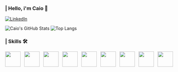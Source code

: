 ### | Hello, i'm Caio 👋
 
 [![LinkedIn](https://img.shields.io/badge/LinkedIn-0077B5?style=for-the-badge&logo=linkedin&logoColor=white
 )](https://www.linkedin.com/in/caioccesar/)

 
 ![Caio's GitHub Stats](https://github-readme-stats.vercel.app/api?username=caiooozs&show_icons=true&theme=dracula)
 ![Top Langs](https://github-readme-stats.vercel.app/api/top-langs/?username=caiooozs&layout=compact)

 ### | Skills 🛠️
 <div style="display: flex; gap: 12px;">
   <img src="https://cdn.jsdelivr.net/gh/devicons/devicon@latest/icons/html5/html5-original.svg" width="50px" />
   <img src="https://cdn.jsdelivr.net/gh/devicons/devicon@latest/icons/css3/css3-original.svg" width="50px" />
   <img src="https://cdn.jsdelivr.net/gh/devicons/devicon@latest/icons/javascript/javascript-original.svg" width="50px" />
   <img src="https://cdn.jsdelivr.net/gh/devicons/devicon@latest/icons/typescript/typescript-original.svg" width="50px" />
   <img src="https://cdn.jsdelivr.net/gh/devicons/devicon@latest/icons/react/react-original.svg" width="50px" />
   <img src="https://cdn.jsdelivr.net/gh/devicons/devicon@latest/icons/nextjs/nextjs-original.svg" width="50px" />
   <img src="https://cdn.jsdelivr.net/gh/devicons/devicon@latest/icons/tailwindcss/tailwindcss-original.svg" width="50px" />
   <img src="https://cdn.jsdelivr.net/gh/devicons/devicon@latest/icons/vitejs/vitejs-original.svg" width="50px" />
   <img src="https://cdn.jsdelivr.net/gh/devicons/devicon@latest/icons/git/git-original.svg" width="50px" />
 </div>
